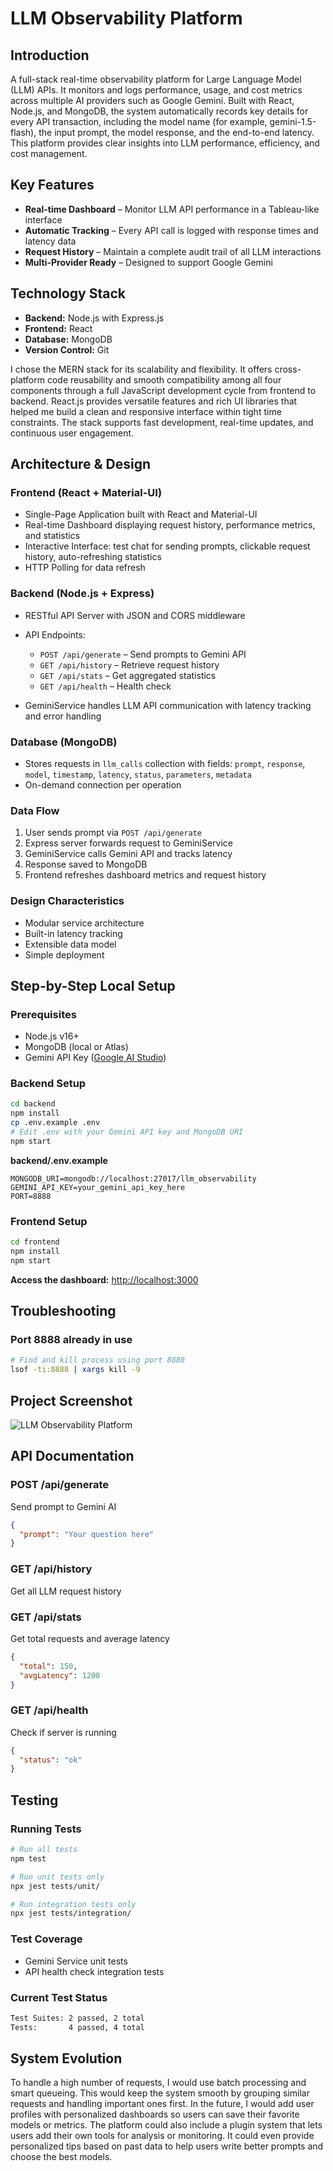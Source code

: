 # LLM Observability Platform

## Introduction

A full-stack real-time observability platform for Large Language Model (LLM) APIs. It monitors and logs performance, usage, and cost metrics across multiple AI providers such as Google Gemini. Built with React, Node.js, and MongoDB, the system automatically records key details for every API transaction, including the model name (for example, gemini-1.5-flash), the input prompt, the model response, and the end-to-end latency. This platform provides clear insights into LLM performance, efficiency, and cost management.

## Key Features

* **Real-time Dashboard** – Monitor LLM API performance in a Tableau-like interface
* **Automatic Tracking** – Every API call is logged with response times and latency data
* **Request History** – Maintain a complete audit trail of all LLM interactions
* **Multi-Provider Ready** – Designed to support Google Gemini

## Technology Stack

* **Backend:** Node.js with Express.js
* **Frontend:** React
* **Database:** MongoDB
* **Version Control:** Git

I chose the MERN stack for its scalability and flexibility. It offers cross-platform code reusability and smooth compatibility among all four components through a full JavaScript development cycle from frontend to backend. React.js provides versatile features and rich UI libraries that helped me build a clean and responsive interface within tight time constraints. The stack supports fast development, real-time updates, and continuous user engagement.

## Architecture & Design

### Frontend (React + Material-UI)

* Single-Page Application built with React and Material-UI
* Real-time Dashboard displaying request history, performance metrics, and statistics
* Interactive Interface: test chat for sending prompts, clickable request history, auto-refreshing statistics
* HTTP Polling for data refresh

### Backend (Node.js + Express)

* RESTful API Server with JSON and CORS middleware
* API Endpoints:

  * `POST /api/generate` – Send prompts to Gemini API
  * `GET /api/history` – Retrieve request history
  * `GET /api/stats` – Get aggregated statistics
  * `GET /api/health` – Health check
* GeminiService handles LLM API communication with latency tracking and error handling

### Database (MongoDB)

* Stores requests in `llm_calls` collection with fields: `prompt`, `response`, `model`, `timestamp`, `latency`, `status`, `parameters`, `metadata`
* On-demand connection per operation

### Data Flow

1. User sends prompt via `POST /api/generate`
2. Express server forwards request to GeminiService
3. GeminiService calls Gemini API and tracks latency
4. Response saved to MongoDB
5. Frontend refreshes dashboard metrics and request history

### Design Characteristics

* Modular service architecture
* Built-in latency tracking
* Extensible data model
* Simple deployment


## Step-by-Step Local Setup

### Prerequisites

* Node.js v16+
* MongoDB (local or Atlas)
* Gemini API Key ([Google AI Studio](https://aistudio.google.com/))

### Backend Setup

```bash
cd backend
npm install
cp .env.example .env
# Edit .env with your Gemini API key and MongoDB URI
npm start
```

**backend/.env.example**

```env
MONGODB_URI=mongodb://localhost:27017/llm_observability
GEMINI_API_KEY=your_gemini_api_key_here
PORT=8888
```

### Frontend Setup

```bash
cd frontend
npm install
npm start
```

**Access the dashboard:** [http://localhost:3000](http://localhost:3000)

## Troubleshooting

### Port 8888 already in use
```bash
# Find and kill process using port 8888
lsof -ti:8888 | xargs kill -9
```

## Project Screenshot
![LLM Observability Platform](https://github.com/user-attachments/assets/d2ccefa7-0dba-4e5f-a908-a19c07911715)

## API Documentation

### POST /api/generate

Send prompt to Gemini AI

```json
{
  "prompt": "Your question here"
}
```

### GET /api/history

Get all LLM request history

### GET /api/stats

Get total requests and average latency

```json
{
  "total": 150,
  "avgLatency": 1200
}
```

### GET /api/health

Check if server is running

```json
{
  "status": "ok"
}
```

## Testing

### Running Tests
```bash
# Run all tests
npm test

# Run unit tests only
npx jest tests/unit/

# Run integration tests only  
npx jest tests/integration/
```

### Test Coverage
- Gemini Service unit tests
- API health check integration tests

### Current Test Status
```bash
Test Suites: 2 passed, 2 total
Tests:       4 passed, 4 total
```

## System Evolution

To handle a high number of requests, I would use batch processing and smart queueing. This would keep the system smooth by grouping similar requests and handling important ones first.
In the future, I would add user profiles with personalized dashboards so users can save their favorite models or metrics. The platform could also include a plugin system that lets users add their own tools for analysis or monitoring. It could even provide personalized tips based on past data to help users write better prompts and choose the best models.
